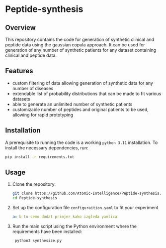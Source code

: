 # Peptide-synthesis

## Overview
This repository contains the code for generation of synthetic clinical and peptide data using
the gaussian copula approach. It can be used for generation of any number of synthetic patients
for any dataset containing clinical and peptide data.
## Features
- custom filtering of data allowing generation of synthetic data for any number of diseases
- extendable list of probability distributions that can be made to fit various datasets
- able to generate an unlimited number of synthetic patients
- customizable number of peptides and original patients to be used, allowing for rapid prototyping

## Installation

A prerequisite to running the code is a working `python 3.11` installation. To install the necessary dependencies, run:

```bash
pip install -r requirements.txt
```

## Usage

1. Clone the repository:
   ```bash
   git clone https://github.com/Atomic-Intelligence/Peptide-synthesis.git
   cd Peptide-synthesis
   ```
2. Set up the configuration file `configuraition.yaml` to fit your experiment
   ```yaml
   a: b tu cemo dodat primjer kako izgleda yamlica
    ```
3. Run the main script using the Python environment where the requirements have been installed:
   ```bash
    python3 synthesize.py
   ```
